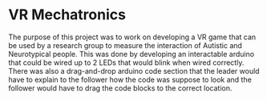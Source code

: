 # VR Mechatronics
The purpose of this project was to work on developing a VR game that can be used by a research group to measure the interaction of Autistic and Neurotypical people. This was done by developing an interactable arduino that could be wired up to 2 LEDs that would blink when wired correctly. There was also a drag-and-drop arduino code section that the leader would have to explain to the follower how the code was suppose to look and the follower would have to drag the code blocks to the correct location.
